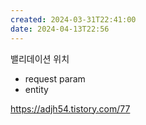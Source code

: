 ```yaml
---
created: 2024-03-31T22:41:00
date: 2024-04-13T22:56
---
```

밸리데이션 위치
- request param
- entity


https://adjh54.tistory.com/77